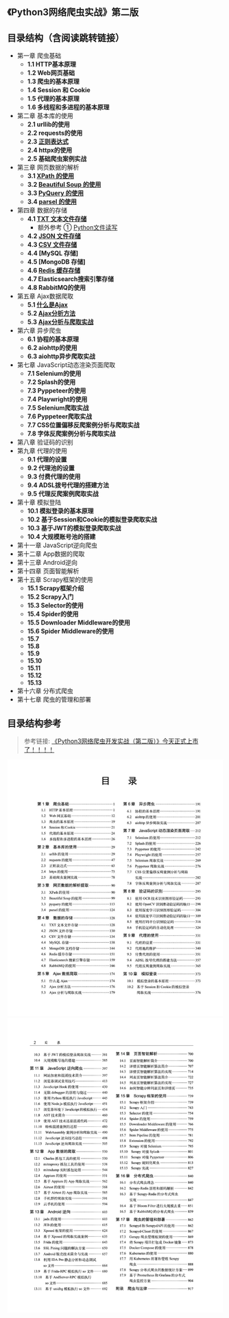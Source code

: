 ## 《Python3网络爬虫实战》第二版

## 目录结构（含阅读跳转链接）
- 第一章 爬虫基础
  - **1.1 HTTP基本原理**
  - **1.2 Web网页基础**
  - **1.3 爬虫的基本原理**
  - **1.4 Session 和 Cookie**
  - **1.5 代理的基本原理**
  - **1.6 多线程和多进程的基本原理**
- 第二章 基本库的使用
  - **2.1 urllib的使用**
  - **2.2 requests的使用**
  - **2.3 [正则表达式](https://cuiqingcai.com/202223.html)**
  - **2.4 httpx的使用**
  - **2.5 基础爬虫案例实战**
- 第三章 网页数据的解析
  - **3.1 [XPath 的使用](https://cuiqingcai.com/202231.html)**
  - **3.2 [Beautiful Soup 的使用](https://cuiqingcai.com/5548.html)**
  - **3.3 [PyQuery 的使用](https://cuiqingcai.com/5551.html)**
  - **3.4 [parsel 的使用](https://cuiqingcai.com/202232.html)**
- 第四章 数据的存储
  - **4.1 [TXT 文本文件存储](https://cuiqingcai.com/202241.html)**
    - 额外参考 ① [Python文件读写](https://www.yiibai.com/python/python_files_io.html)
  - **4.2 [JSON 文件存储](https://cuiqingcai.com/202242.html)**
  - **4.3 [CSV 文件存储](https://cuiqingcai.com/5571.html)**
  - **4.4 [MySQL 存储]**
  - **4.5 [MongoDB 存储]**
  - **4.6 [Redis 缓存存储](https://cuiqingcai.com/5587.html)**
  - **4.7 Elasticsearch搜索引擎存储**
  - **4.8 RabbitMQ的使用**
- 第五章 Ajax数据爬取
  - **5.1 [什么是Ajax](https://cuiqingcai.com/202251.html)**
  - **5.2 [Ajax分析方法](https://cuiqingcai.com/202252.html)**
  - **5.3 [Ajax分析与爬取实战](https://cuiqingcai.com/202253.html)**
- 第六章 异步爬虫
  - **6.1 协程的基本原理**
  - **6.2 aiohttp的使用**
  - **6.3 aiohttp异步爬取实战**
- 第七章 JavaScript动态渲染页面爬取
  - **7.1 Selenium的使用**
  - **7.2 Splash的使用**
  - **7.3 Pyppeteer的使用**
  - **7.4 Playwright的使用**
  - **7.5 Selenium爬取实战**
  - **7.6 Pyppeteer爬取实战**
  - **7.7 CSS位置偏移反爬案例分析与爬取实战**
  - **7.8 字体反爬案例分析与爬取实战**
- 第八章 验证码的识别
- 第九章 代理的使用
  - **9.1 代理的设置**
  - **9.2 代理池的设置**
  - **9.3 付费代理的使用**
  - **9.4 ADSL拨号代理的搭建方法**
  - **9.5 代理反爬案例爬取实战**
- 第十章 模拟登陆
  - **10.1 模拟登录的基本原理**
  - **10.2 基于Session和Cookie的模拟登录爬取实战**
  - **10.3 基于JWT的模拟登录爬取实战**
  - **10.4 大规模账号池的搭建**
- 第十一章 JavaScript逆向爬虫
- 第十二章 App数据的爬取
- 第十三章 Android逆向
- 第十四章 页面智能解析
- 第十五章 Scrapy框架的使用
  - **15.1 Scrapy框架介绍**
  - **15.2 Scrapy入门**
  - **15.3 Selector的使用**
  - **15.4 Spider的使用**
  - **15.5 Downloader Middleware的使用**
  - **15.6 Spider Middleware的使用**
  - **15.7**
  - **15.8**
  - **15.9**
  - **15.10**
  - **15.11**
  - **15.12**
  - **15.13**
- 第十六章 分布式爬虫
- 第十七章 爬虫的管理和部署
## 目录结构参考

> 参考链接: [《Python3网络爬虫开发实战（第二版）》今天正式上市了！！！！](https://mp.weixin.qq.com/s/Z5LKuLxjYIRySfJ6zARTQA)
<div align=center>
<img alt="图 4" src="../images/3f1c2c7aee9f620d131463e48697183de37a954c6fe6532e01b8af51e237c649.png" />  
<img alt="图 5" src="../images/8837f8edfd463839f97e8f9f74e8a60ffaa055f7150bd84e5ca089051db6eae3.png"/>
</div>